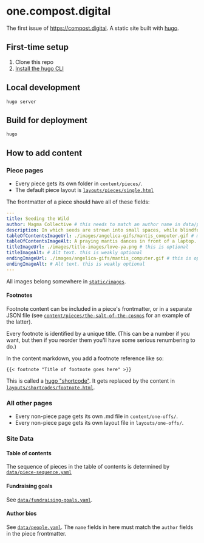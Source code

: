 # one.compost.digital

The first issue of https://compost.digital. A static site built with [hugo](https://https://gohugo.io/).

## First-time setup

1. Clone this repo
2. [Install the hugo CLI](https://gohugo.io/getting-started/installing/)

## Local development

```
hugo server
```

## Build for deployment

```
hugo
```

## How to add content

### Piece pages

- Every piece gets its own folder in `content/pieces/`.
- The default piece layout is [`layouts/pieces/single.html`](layouts/pieces/single.html)

The frontmatter of a piece should have all of these fields:

```yaml
---
title: Seeding the Wild
author: Magma Collective # this needs to match an author name in data/people.yaml
description: In which seeds are strewn into small spaces, while blindfolded, and holding three apricots between two butt cheeks.
tableOfContentsImageUrl: ./images/angelica-gifs/mantis_computer.gif # must be 700x350
tableOfContentsImageAlt: A praying mantis dances in front of a laptop. # Alt text. this is weakly optional 
titleImageUrl: ./images/title-images/love-ya.png # this is optional
titleImageAlt: # Alt text. this is weakly optional 
endingImageUrl: ./images/angelica-gifs/mantis_computer.gif # this is optional
endingImageAlt: # Alt text. this is weakly optional 
---
```

All images belong somewhere in [`static/images`](static/images).

#### Footnotes

Footnote content can be included in a piece's frontmatter, or in a separate JSON file (see [`content/pieces/the-salt-of-the-cosmos`](content/pieces/the-salt-of-the-cosmos) for an example of the latter).

Every footnote is identified by a unique title. (This can be a number if you want, but then if you reorder them you'll have some serious renumbering to do.)

In the content markdown, you add a footnote reference like so:

```
{{< footnote "Title of footnote goes here" >}}
```

This is called a [hugo "shortcode"](https://gohugo.io/content-management/shortcodes/). It gets replaced by the content in [`layouts/shortcodes/footnote.html`](layouts/shortcodes/footnote.html).

### All other pages

- Every non-piece page gets its own .md file in `content/one-offs/`.
- Every non-piece page gets its own layout file in `layouts/one-offs/`.

### Site Data

#### Table of contents

The sequence of pieces in the table of contents is determined by [`data/piece-sequence.yaml`](data/piece-sequence.yaml)

#### Fundraising goals

See [`data/fundraising-goals.yaml`](data/fundraising-goals.yaml).

#### Author bios

See [`data/people.yaml`](data/people.yaml). The `name` fields in here must match the `author` fields in the piece frontmatter.
